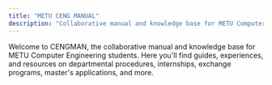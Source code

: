 ```yaml
---
title: "METU CENG MANUAL"
description: "Collaborative manual and knowledge base for METU Computer Engineering students"
---
```


Welcome to CENGMAN, the collaborative manual and knowledge base for METU Computer Engineering students. Here you'll find guides, experiences, and resources on departmental procedures, internships, exchange programs, master's applications, and more.